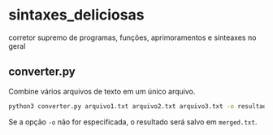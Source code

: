 # sintaxes_deliciosas
corretor supremo de programas, funções, aprimoramentos e sinteaxes no geral

## converter.py

Combine vários arquivos de texto em um único arquivo.

```bash
python3 converter.py arquivo1.txt arquivo2.txt arquivo3.txt -o resultado.txt
```

Se a opção `-o` não for especificada, o resultado será salvo em `merged.txt`.
